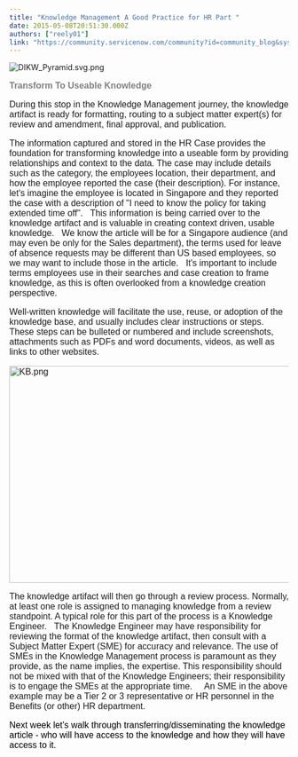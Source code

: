 ```yaml
---
title: "Knowledge Management A Good Practice for HR Part "
date: 2015-05-08T20:51:30.000Z
authors: ["reely01"]
link: "https://community.servicenow.com/community?id=community_blog&sys_id=377de269dbd0dbc01dcaf3231f961942"
---
```

<p style="margin-bottom: 12.0pt;"><img   alt="DIKW_Pyramid.svg.png" class="image-0 jive-image" src="bf2e4c86db5417049c9ffb651f9619b9.iix" style="height: auto;"/></p><p style="margin-bottom: 12.0pt;"><span style="color: #808080; font-family: arial,helvetica,sans-serif;"><strong style=": ; font-size: 12pt; font-family: calibri,verdana,arial,sans-serif;">Transform To Useable Knowledge </strong></span></p><p style="margin-bottom: 12.0pt;"><span style="color: #1d1d1d; font-family: calibri,verdana,arial,sans-serif; font-size: 12pt;">During this stop in the Knowledge Management journey, the knowledge artifact is ready for formatting, routing to a subject matter expert(s) for review and amendment, final approval, and publication. </span></p><p style="margin-bottom: 12pt;"><span style="font-family: calibri,verdana,arial,sans-serif; color: #1d1d1d; font-size: 12pt;">The information captured and stored in the HR Case provides the foundation for transforming knowledge into a useable form by providing relationships and context to the data. The case may include details such as the category, the employees location, their department, and how the employee reported the case (their description). For instance, let's imagine the employee is located in Singapore and they reported the case with a description of "I need to know the policy for taking extended time off".   This information is being carried over to the knowledge artifact and is valuable in creating context driven, usable knowledge.   We know the article will be for a Singapore audience (and may even be only for the Sales department), the terms used for leave of absence requests may be different than US based employees, so we may want to include those in the article.   It's important to include terms employees use in their searches and case creation to frame knowledge, as this is often overlooked from a knowledge creation perspective. </span></p><p style="margin-bottom: 12pt;"><span style="color: #1d1d1d; font-size: 12pt; font-family: calibri,verdana,arial,sans-serif;">Well-written knowledge will facilitate the use, reuse, or adoption of the knowledge base, and usually includes clear instructions or steps. These steps can be bulleted or numbered and include screenshots, attachments such as PDFs and word documents, videos, as well as links to other websites.</span></p><p style="margin-bottom: 12pt;"><span style="color: #1d1d1d; font-size: 12pt; font-family: calibri,verdana,arial,sans-serif;"><img   alt="KB.png" class="image-1 jive-image" src="df9134cedb98dfc068c1fb651f9619d6.iix" style="height: 391px; width: 620px;"/><br/></span></p><p style="margin-bottom: 12pt;"><span style="font-family: calibri,verdana,arial,sans-serif;"><span style="color: #1d1d1d; font-size: 12pt; font-family: calibri,verdana,arial,sans-serif;">The knowledge artifact will then go through a review process. Normally, at least one role is assigned to managing knowledge from a review standpoint. A typical role for this part of the process is a Knowledge Engineer.   The Knowledge Engineer may have responsibility for reviewing the format of the knowledge artifact, then consult with a Subject Matter Expert (SME) for accuracy and relevance. The use of SMEs in the Knowledge Management process is paramount as they provide, as the name implies, the expertise. This responsibility should not be mixed with that of the Knowledge Engineers; their responsibility is to engage the SMEs at the appropriate time.     An SME in the above example may be a Tier 2 or 3 representative or HR personnel in the </span><span style="color: #1d1d1d; font-family: calibri,verdana,arial,sans-serif; font-size: 12pt;">Benefits (or other) HR department.   </span></span></p><p><span style="font-family: calibri,verdana,arial,sans-serif; font-size: 12pt;"><span style="color: #000000;">Next week let's walk through transferring/disseminating the knowledge article - </span><span style="color: #000000;">who will have access to the knowledge and how they will have access to it. </span></span></p><div class="column"><p></p></div>